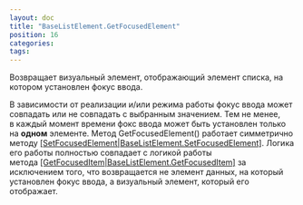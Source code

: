 ```yaml
---
layout: doc
title: "BaseListElement.GetFocusedElement"
position: 16
categories: 
tags: 
---
```


Возвращает визуальный элемент, отображающий элемент списка, на котором установлен фокус ввода.

В зависимости от реализации и/или режима работы фокус ввода может совпадать или не совпадать с выбранным значением. Тем не менее, в каждый момент времени фокс ввода может быть установлен только на **одном** элементе. Метод GetFocusedElement() работает симметрично методу [[SetFocusedElement|BaseListElement.SetFocusedElement]](). Логика его работы полностью совпадает с логикой работы метода [[GetFocusedItem|BaseListElement.GetFocusedItem]]() за исключением того, что возвращается не элемент данных, на который установлен фокус ввода, а визуальный элемент, который его отображает.

 

 

